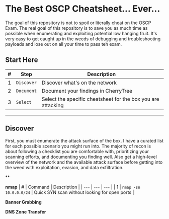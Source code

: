# The Best OSCP Cheatsheet... Ever...
The goal of this repository is not to spoil or literally cheat on the OSCP Exam.  The real goal of this repository is to save you as much time as possible when enumerating and exploiting potential low hanging fruit.  It's very easy to get caught up in the weeds of debugging and troubleshooting payloads and lose out on all your time to pass teh exam.

## Start Here
| # | Step | Description |
| --- | --- | --- |
| 1 | `Discover` | Discover what's on the network |
| 2 | `Document` | Document your findings in CherryTree |
| 3 | `Select` | Select the specific cheatsheet for the box you are attacking |

-------------
## Discover
First, you must enumerate the attack surface of the box.  I have a curated list for each possible scenario you might run into.  The majority of recon is about following a checklist you are comfortable with, prioritizing your scanning efforts, and documenting you finding well.  Also get a high-level overview of the network and the available attack surface before getting into the weed with exploitation, evasion, and data exfiltration. 

**

**nmap**
| # | Command | Description |
| --- | --- | --- |
| 1 | `nmap -sn 10.0.0.0/24` | Quick SYN scan without looking for open ports  |

**Banner Grabbing**

**DNS Zone Transfer**

